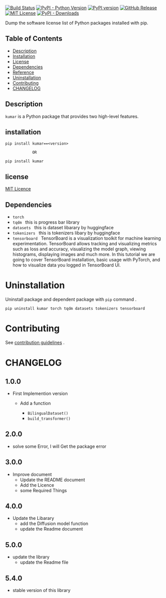 
[![Build Status](https://github.com/raimon49/pip-licenses/workflows/Python%20package/badge.svg)](https://github.com/ProgramerSalar/kumar) [![PyPI - Python Version](https://img.shields.io/pypi/pyversions/pip-licenses.svg)](https://www.python.org/downloads/) [![PyPI version](https://badge.fury.io/py/pip-licenses.svg)](https://pypi.org/project/kumar/) [![GitHub Release](https://img.shields.io/github/release/raimon49/pip-licenses.svg)](https://pypi.org/project/kumar/#history)  [![MIT License](http://img.shields.io/badge/license-MIT-green.svg)](https://github.com/ProgramerSalar/kumar/blob/master/LICENSE) [![PyPI - Downloads](https://img.shields.io/pypi/dm/pip-licenses)]()


Dump the software license list of Python packages installed with pip.

## Table of Contents

* [Description](#description)
* [Installation](#installation)
* [License](#license)
* [Dependencies](#Dependencies)
* [Reference](https://github.com/ProgramerSalar/kumar/blob/master/Readme_File/REFERENCE.md)
* [Uninstallation](#uninstallation)
* [Contributing](#contributing)
* [CHANGELOG](#CHANGELOG)



## Description

`kumar` is a Python package that provides two high-level features.


## installation
```
pip install kumar==<version>

            OR

pip install kumar
```






## license 
[MIT Licence](https://github.com/ProgramerSalar/kumar/blob/master/LICENSE)

## Dependencies 
- ```torch``` 
- ```tqdm ``` this is progress bar library
- ```datasets ```  this is dataset libarary by huggingface
- ```tokenizers ```  this is tokenizers libary by huggingface
- ```tensorboard ```  TensorBoard is a visualization toolkit for machine learning experimentation. TensorBoard allows tracking and visualizing metrics such as loss and accuracy, visualizing the model graph, viewing histograms, displaying images and much more. In this tutorial we are going to cover TensorBoard installation, basic usage with PyTorch, and how to visualize data you logged in TensorBoard UI.


# Uninstallation
Uninstall package and dependent package with ```pip``` command .
```
pip uninstall kumar torch tqdm datasets tokenizers tensorboard
```

# Contributing 
See [contribution guidelines](https://github.com/ProgramerSalar/kumar/blob/master/CONTRIBUTING.md) .


# CHANGELOG

## 1.0.0

- First Implemention version
    - Add a function 

        - ```BilingualDataset()```
        - ```build_transformer()```


## 2.0.0
- solve some Error, I will Get the package error 



## 3.0.0
- Improve document
    - Update the README document
    - Add the Licence 
    - some Required Things 


## 4.0.0 
- Update the Libarary 
    - add the Diffusion model function 
    - update the Readme document


## 5.0.0
- update the library
    - update the Readme file


## 5.4.0 
- stable version of this library


    


